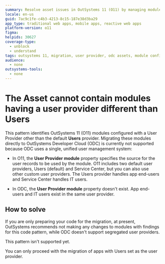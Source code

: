 ```yaml
---
summary: Resolve asset issues in OutSystems 11 (O11) by managing modules with different user providers and ensuring findings are not mapped to ODC Assets.
locale: en-us
guid: 7ac9c1fe-c4b3-4213-8c15-187e38d3ba29
app_type: traditional web apps, mobile apps, reactive web apps
platform-version: o11
figma:
helpids: 30627
coverage-type:
  - unblock
  - understand
tags: outsystems 11, migration, user provider, odc assets, module configuration
audience:
  - none
outsystems-tools:
  - none
---
```

# The Asset cannot contain modules having a user provider different than Users

This pattern identifies OutSystems 11 (O11) modules configured with a User Provider other than the default **Users** provider. Migrating these modules directly to OutSystems Developer Cloud (ODC) is currently not supported because ODC uses a single, unified user management system:

* In O11, the **User Provider module** property specifies the source for the user records to be used by the module.
O11 includes two default user providers, Users (default) and Service Center, but you can also use other custom user providers. The Users provider handles app end-users and Service Center handles IT users.

* In ODC, the **User Provider module** property doesn't exist. App end-users and IT users exist in the same user provider.

## How to solve

<div class="info" markdown="1">

If you are only preparing your code for the migration, at present, OutSystems recommends not making any changes to modules with findings for this code pattern, while ODC doesn't support segregated user providers.

</div>

This pattern isn't supported yet.

You can only proceed with the migration of apps with Users set as the user provider.
